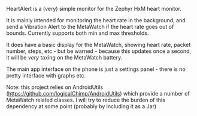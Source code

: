 HeartAlert is a (very) simple monitor for the Zephyr HxM heart monitor.

It is mainly intended for monitoring the heart rate in the background, and send a Vibration Alert to the MetaWatch if the heart rate goes out of bounds.  Currently supports both min and max thresholds.

It does have a basic display for the MetaWatch, showing heart rate, packet number, steps, etc - but be warned - because this updates once a second, it will be *very* taxing on the MetaWatch battery.

The main app interface on the phone is just a settings panel - there is no pretty interface with graphs etc.

Note: this project relies on AndroidUtils (https://github.com/logicalChimp/AndroidUtils) which provide a number of MetaWatch related classes. I will try to reduce the burden of this dependency at some point (probably by including it as a Jar)